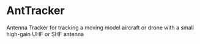 # AntTracker
Antenna Tracker for tracking a moving model aircraft or drone with a small high-gain UHF or SHF antenna 
